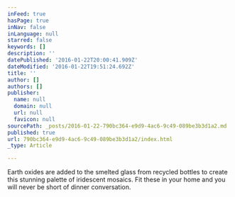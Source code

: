```yaml
---
inFeed: true
hasPage: true
inNav: false
inLanguage: null
starred: false
keywords: []
description: ''
datePublished: '2016-01-22T20:00:41.909Z'
dateModified: '2016-01-22T19:51:24.692Z'
title: ''
author: []
authors: []
publisher:
  name: null
  domain: null
  url: null
  favicon: null
sourcePath: _posts/2016-01-22-790bc364-e9d9-4ac6-9c49-089be3b3d1a2.md
published: true
url: 790bc364-e9d9-4ac6-9c49-089be3b3d1a2/index.html
_type: Article

---
```

Earth oxides are added to the smelted glass from recycled bottles to create this stunning palette of iridescent mosaics. Fit these in your home and you will never be short of dinner conversation.